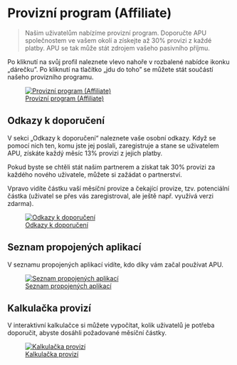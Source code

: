 # Provizní program (Affiliate)

> Našim uživatelům nabízíme provizní program. Doporučte APU společnostem ve vašem okolí a získejte až 30% provizi z každé platby. APU se tak může stát zdrojem vašeho pasivního příjmu.

Po kliknutí na svůj profil naleznete vlevo nahoře v rozbalené nabídce ikonku „dárečku”. Po kliknutí na tlačítko „jdu do toho” se můžete stát součástí našeho provizního programu.

<figure>
	<a href="../../../assets/images/provizni-system.jpg" title="Provizní program (Affiliate)" class="glightbox">
		<img loading="lazy" src="../../../assets/images/provizni-system.jpg" alt="Provizní program (Affiliate)" />
		<figcaption>Provizní program (Affiliate)</figcaption>
	</a>
</figure>

## Odkazy k doporučení

V sekci „Odkazy k doporučení“ naleznete vaše osobní odkazy. Když se pomocí nich ten, komu jste jej poslali, zaregistruje a stane se uživatelem APU, získáte každý měsíc 13% provizi z jejich platby.

Pokud byste se chtěli stát našim partnerem a získat tak 30% provizi za každého nového uživatele, můžete si zažádat o partnerství.

Vpravo vidíte částku vaší měsíční provize a čekající provize, tzv. potenciální částka (uživatel se přes vás zaregistroval, ale ještě např. využívá verzi zdarma).

<figure>
	<a href="../../../assets/images/provizni-system-odkazy-k-doporuceni.jpg" title="Odkazy k doporučení" class="glightbox">
		<img loading="lazy" src="../../../assets/images/provizni-system-odkazy-k-doporuceni.jpg" alt="Odkazy k doporučení" />
		<figcaption>Odkazy k doporučení</figcaption>
	</a>
</figure>

## Seznam propojených aplikací

V seznamu propojených aplikací vidíte, kdo díky vám začal používat APU.

<figure>
	<a href="../../../assets/images/provizni-system-seznam-propojenych-aplikaci.jpg" title="Seznam propojených aplikací" class="glightbox">
		<img loading="lazy" src="../../../assets/images/provizni-system-seznam-propojenych-aplikaci.jpg" alt="Seznam propojených aplikací" />
		<figcaption>Seznam propojených aplikací</figcaption>
	</a>
</figure>

## Kalkulačka provizí

V interaktivní kalkulačce si můžete vypočítat, kolik uživatelů je potřeba doporučit, abyste dosáhli požadované měsíční částky.

<figure>
	<a href="../../../assets/images/provozni-system-kalkulacka-provizi.jpg" title="Kalkulačka provizí" class="glightbox">
		<img loading="lazy" src="../../../assets/images/provozni-system-kalkulacka-provizi.jpg" alt="Kalkulačka provizí" />
		<figcaption>Kalkulačka provizí</figcaption>
	</a>
</figure>
